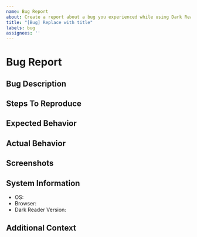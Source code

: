 ```yaml
---
name: Bug Report
about: Create a report about a bug you experienced while using Dark Reader.
title: "[Bug] Replace with title"
labels: bug
assignees: ''
---
```


<!--
  ⚠⚠ Do not delete this issue template! ⚠⚠
  Reported issues must use this template and have all the necessary information provided. Incomplete reports are likely to be ignored and closed.
-->

<!--
  Thank you for taking the time to create a report about a bug. Ensure that there are no other existing reports for this bug. Also, remember to fill out every section on this report and remove any that are not needed. Finally, place a brief description in the title of this report.
-->

# Bug Report

## Bug Description
<!-- Provide a clear and concise description to allow us to troubleshoot this bug. -->

## Steps To Reproduce
<!-- Provide steps to reproduce the problem, and allowing us to troubleshoot this bug. -->
<!--
Here is an example:
- Go to example.com.
- Hover over the example button.
- Notice that when hovering over the example button, it does not change color.
-->

## Expected Behavior
<!-- Provide a clear and concise description of what you expected to happen. -->

## Actual Behavior
<!-- Provide a clear and concise description of what happened. -->

## Screenshots
<!-- If applicable, add screenshots to help explain this bug. -->

## System Information
<!--
  Specify the browser name and version as well as the Dark Reader version you are using. Please do an online search for help if you are not familiar with how to get this information.
-->

- OS: <!-- e.g. Windows, macOS, Linux -->
- Browser: <!-- e.g. Chrome 91, Firefox 90, Edge 91, Safari 14 -->
- Dark Reader Version: <!-- e.g. 4.9.34 -->

## Additional Context
<!-- Provide any additional information about this bug. -->